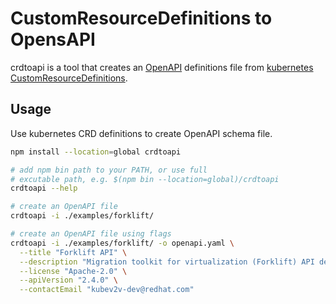 # CustomResourceDefinitions to OpensAPI

crdtoapi is a tool that creates an [OpenAPI](https://www.openapis.org/) definitions file from [kubernetes](https://kubernetes.io/) [CustomResourceDefinitions](https://kubernetes.io/docs/concepts/extend-kubernetes/api-extension/custom-resources/).

## Usage

Use kubernetes CRD definitions to create OpenAPI schema file.

``` bash
npm install --location=global crdtoapi

# add npm bin path to your PATH, or use full
# excutable path, e.g. $(npm bin --location=global)/crdtoapi
crdtoapi --help

# create an OpenAPI file
crdtoapi -i ./examples/forklift/

# create an OpenAPI file using flags
crdtoapi -i ./examples/forklift/ -o openapi.yaml \
  --title "Forklift API" \
  --description "Migration toolkit for virtualization (Forklift) API definitions." \
  --license "Apache-2.0" \
  --apiVersion "2.4.0" \
  --contactEmail "kubev2v-dev@redhat.com"
```
